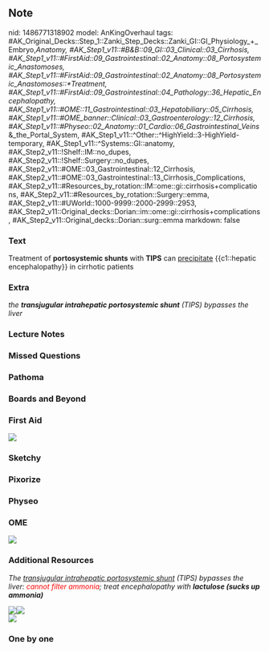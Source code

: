 ## Note
nid: 1486771318902
model: AnKingOverhaul
tags: #AK_Original_Decks::Step_1::Zanki_Step_Decks::Zanki_GI::GI_Physiology_+_Embryo,_Anatomy, #AK_Step1_v11::#B&B::09_GI::03_Clinical::03_Cirrhosis, #AK_Step1_v11::#FirstAid::09_Gastrointestinal::02_Anatomy::08_Portosystemic_Anastomoses, #AK_Step1_v11::#FirstAid::09_Gastrointestinal::02_Anatomy::08_Portosystemic_Anastomoses::*Treatment, #AK_Step1_v11::#FirstAid::09_Gastrointestinal::04_Pathology::36_Hepatic_Encephalopathy, #AK_Step1_v11::#OME::11_Gastrointestinal::03_Hepatobiliary::05_Cirrhosis, #AK_Step1_v11::#OME_banner::Clinical::03_Gastroenterology::12_Cirrhosis, #AK_Step1_v11::#Physeo::02_Anatomy::01_Cardio::06_Gastrointestinal_Veins_&_the_Portal_System, #AK_Step1_v11::^Other::^HighYield::3-HighYield-temporary, #AK_Step1_v11::^Systems::GI::anatomy, #AK_Step2_v11::!Shelf::IM::no_dupes, #AK_Step2_v11::!Shelf::Surgery::no_dupes, #AK_Step2_v11::#OME::03_Gastrointestinal::12_Cirrhosis, #AK_Step2_v11::#OME::03_Gastrointestinal::13_Cirrhosis_Complications, #AK_Step2_v11::#Resources_by_rotation::IM::ome::gi::cirrhosis+complications, #AK_Step2_v11::#Resources_by_rotation::Surgery::emma, #AK_Step2_v11::#UWorld::1000-9999::2000-2999::2953, #AK_Step2_v11::Original_decks::Dorian::im::ome::gi::cirrhosis+complications, #AK_Step2_v11::Original_decks::Dorian::surg::emma
markdown: false

### Text
<div>
  <div>
    Treatment of <b>portosystemic shunts</b> with <b>TIPS</b> can
    <u>precipitate</u> {{c1::hepatic encephalopathy}} in cirrhotic
    patients
  </div>
</div>

### Extra
<i>the <b>transjugular intrahepatic portosystemic shunt</b> (TIPS)
bypasses the liver</i>

### Lecture Notes


### Missed Questions


### Pathoma


### Boards and Beyond


### First Aid
<img src="tmp1uFRCP.png">

### Sketchy


### Pixorize


### Physeo


### OME
<div class="ome-widget">
  <a href=
  "https://onlinemeded.org/spa/gastroenterology/cirrhosis/acquire?ref=anki">
  <img src="_OME_AnkiFlashcards_Lesson_3.png"></a>
</div>

### Additional Resources
<i>The <u>transjugular intrahepatic portosystemic shunt</u> (TIPS)
bypasses the liver: <font color="#FF0000">cannot filter
ammonia</font>; treat encephalopathy with <b>lactulose (sucks up
ammonia)</b></i>
<div>
  <i><img src="paste-462469193531712.jpg" class="resizer"><img src=
  "he.png" class="resizer"></i>
</div><img src="paste-2073683224952833.jpg" class="resizer">

### One by one

